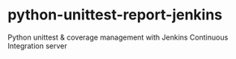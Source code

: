 # python-unittest-report-jenkins
Python unittest &amp; coverage management with Jenkins Continuous Integration server
